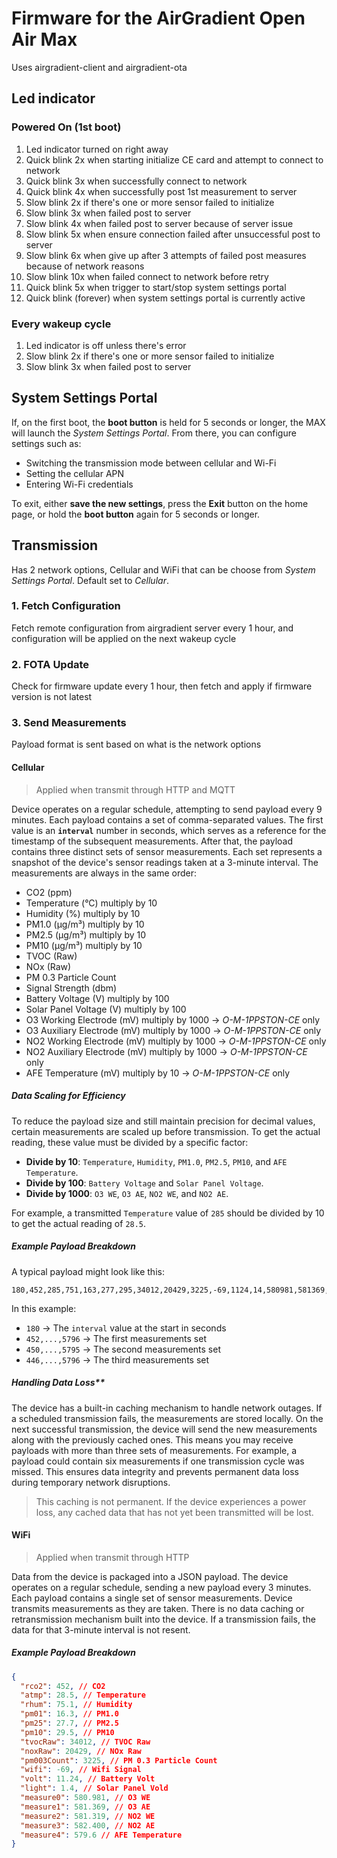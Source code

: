 # Firmware for the AirGradient Open Air Max

Uses airgradient-client and airgradient-ota

## Led indicator

### Powered On (1st boot)

1. Led indicator turned on right away
2. Quick blink 2x when starting initialize CE card and attempt to connect to network
3. Quick blink 3x when successfully connect to network
4. Quick blink 4x when successfully post 1st measurement to server
5. Slow blink 2x if there's one or more sensor failed to initialize
6. Slow blink 3x when failed post to server
7. Slow blink 4x when failed post to server because of server issue
8. Slow blink 5x when ensure connection failed after unsuccessful post to server
9. Slow blink 6x when give up after 3 attempts of failed post measures because of network reasons
10. Slow blink 10x when failed connect to network before retry
11. Quick blink 5x when trigger to start/stop system settings portal
12. Quick blink (forever) when system settings portal is currently active

### Every wakeup cycle

1. Led indicator is off unless there's error
2. Slow blink 2x if there's one or more sensor failed to initialize
3. Slow blink 3x when failed post to server

## System Settings Portal

If, on the first boot, the **boot button** is held for 5 seconds or longer, the MAX will launch the _System Settings Portal_. From there, you can configure settings such as:

- Switching the transmission mode between cellular and Wi-Fi
- Setting the cellular APN
- Entering Wi-Fi credentials

To exit, either **save the new settings**, press the **Exit** button on the home page, or hold the **boot button** again for 5 seconds or longer.

## Transmission

Has 2 network options, Cellular and WiFi that can be choose from _System Settings Portal_. Default set to _Cellular_.

### 1. Fetch Configuration

Fetch remote configuration from airgradient server every 1 hour, and configuration will be applied on the next wakeup cycle

### 2. FOTA Update

Check for firmware update every 1 hour, then fetch and apply if firmware version is not latest

### 3. Send Measurements

Payload format is sent based on what is the network options

#### Cellular

> Applied when transmit through HTTP and MQTT

Device operates on a regular schedule, attempting to send payload every 9 minutes. Each payload contains a set of comma-separated values. The first value is an **`interval`** number in seconds, which serves as a reference for the timestamp of the subsequent measurements. After that, the payload contains three distinct sets of sensor measurements. Each set represents a snapshot of the device's sensor readings taken at a 3-minute interval. The measurements are always in the same order:

- CO2 (ppm)
- Temperature (°C) multiply by 10
- Humidity (%) multiply by 10
- PM1.0 (μg/m³) multiply by 10
- PM2.5 (μg/m³) multiply by 10
- PM10 (μg/m³) multiply by 10
- TVOC (Raw)
- NOx (Raw)
- PM 0.3 Particle Count
- Signal Strength (dbm)
- Battery Voltage (V) multiply by 100
- Solar Panel Voltage (V) multiply by 100
- O3 Working Electrode (mV) multiply by 1000 → _O-M-1PPSTON-CE_ only
- O3 Auxiliary Electrode (mV) multiply by 1000 → _O-M-1PPSTON-CE_ only
- NO2 Working Electrode (mV) multiply by 1000 → _O-M-1PPSTON-CE_ only
- NO2 Auxiliary Electrode (mV) multiply by 1000 → _O-M-1PPSTON-CE_ only
- AFE Temperature (mV) multiply by 10 → _O-M-1PPSTON-CE_ only

##### Data Scaling for Efficiency

To reduce the payload size and still maintain precision for decimal values, certain measurements are scaled up before transmission. To get the actual reading, these value must be divided by a specific factor:

- **Divide by 10**: `Temperature`, `Humidity`, `PM1.0`, `PM2.5`, `PM10`, and `AFE Temperature`.
- **Divide by 100**: `Battery Voltage` and `Solar Panel Voltage`.
- **Divide by 1000**: `O3 WE`, `O3 AE`, `NO2 WE`, and `NO2 AE`.

For example, a transmitted `Temperature` value of `285` should be divided by 10 to get the actual reading of `28.5`.

##### Example Payload Breakdown

A typical payload might look like this:

```
180,452,285,751,163,277,295,34012,20429,3225,-69,1124,14,580981,581369,581319,582400,5796,450,286,751,170,283,300,34140,20589,3272,-69,1124,15,581000,581400,581388,582456,5795,446,286,753,167,287,302,34139,20577,3237,-69,1124,15,581013,581438,581350,582494,5796
```

In this example:

- `180` → The `interval` value at the start in seconds
- `452,...,5796` → The first measurements set
- `450,...,5795` → The second measurements set
- `446,...,5796` → The third measurements set

##### Handling Data Loss**

The device has a built-in caching mechanism to handle network outages. If a scheduled transmission fails, the measurements are stored locally. On the next successful transmission, the device will send the new measurements along with the previously cached ones. This means you may receive payloads with more than three sets of measurements. For example, a payload could contain six measurements if one transmission cycle was missed. This ensures data integrity and prevents permanent data loss during temporary network disruptions.

> This caching is not permanent. If the device experiences a power loss, any cached data that has not yet been transmitted will be lost.

#### WiFi

> Applied when transmit through HTTP

Data from the device is packaged into a JSON payload. The device operates on a regular schedule, sending a new payload every 3 minutes. Each payload contains a single set of sensor measurements. Device transmits measurements as they are taken. There is no data caching or retransmission mechanism built into the device. If a transmission fails, the data for that 3-minute interval is not resent.

##### Example Payload Breakdown

```json
{
  "rco2": 452, // CO2
  "atmp": 28.5, // Temperature
  "rhum": 75.1, // Humidity
  "pm01": 16.3, // PM1.0
  "pm25": 27.7, // PM2.5
  "pm10": 29.5, // PM10
  "tvocRaw": 34012, // TVOC Raw
  "noxRaw": 20429, // NOx Raw
  "pm003Count": 3225, // PM 0.3 Particle Count
  "wifi": -69, // Wifi Signal
  "volt": 11.24, // Battery Volt
  "light": 1.4, // Solar Panel Vold
  "measure0": 580.981, // O3 WE
  "measure1": 581.369, // O3 AE
  "measure2": 581.319, // NO2 WE
  "measure3": 582.400, // NO2 AE
  "measure4": 579.6 // AFE Temperature
}
```

